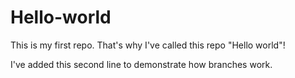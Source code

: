 # Hello-world

This is my first repo. That's why I've called this repo "Hello world"!

I've added this second line to demonstrate how branches work.
